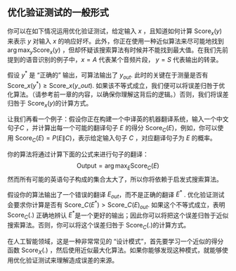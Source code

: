 ## 优化验证测试的一般形式


你可以在如下情况运用优化验证测试，给定输入 $x$ ，且知道如何计算  $\text{Score}_x (y)$  来表示 $y$ 对输入 $x$ 的响应好坏。此外，你正在使用一种近似算法来尽可能地找到$\arg \max_y \text{Score}_x(y)$ ，但却怀疑该搜索算法有时候并不能找到最大值。在我们先前提到的语音识别的例子中，$x=A$ 代表某个音频片段， $y=S$ 代表输出的转录。

假设 $y^*​$ 是 “正确的” 输出，可算法输出了 $y_{out}​$ . 此时的关键在于测量是否有 $\text{Score}\_x(y^*) \ge \text{Score}\_x(y\_{out})​$ . 如果该不等式成立，我们便可以将误差归咎于优化算法。（请参考前一章的内容，以确保你理解这背后的逻辑。）否则，我们将误差归咎于  $\text{Score}_x (y)​$  的计算方式。

让我们再看一个例子：假设你正在构建一个中译英的机器翻译系统，输入一个中文句子$C$ ，并计算出每一个可能的翻译句子 $E$ 的得分 $\text{Score}_C(E)$，例如，你可以使用 $\text{Score}_C(E)=P(E\|C)$，表示给定输入句子 $C$ ，对应翻译句子为 $E$ 的概率。

你的算法将通过计算下面的公式来进行句子的翻译：
$$
\text{Output}=\arg \max_E \text{Score}_C(E)
$$
然而所有可能的英语句子构成的集合太大了，所以你将依赖于启发式搜索算法。 

假设你的算法输出了一个错误的翻译 $E_{out}​$，而不是正确的翻译 $E^*​$ . 优化验证测试会要求你计算是否有 $\text{Score}\_C (E^*) \gt  \text{Score}\_C (E)_{out}​$ . 如果这个不等式成立，表明 $\text{Score}_C(.)​$ 正确地辨认  $E^*​$ 是一个更好的输出；因此你可以将把这个误差归咎于近似搜索算法。否则，你可以将这个误差归咎于 $\text{Score}_C(.)​$ 的计算方式。

在人工智能领域，这是一种非常常见的 “设计模式”，首先要学习一个近似的得分函数 $\text{Score}_X(.)$ ，然后使用近似最大化算法。如果你能够发现这种模式，就能够使用优化验证测试来理解造成误差的来源。  

